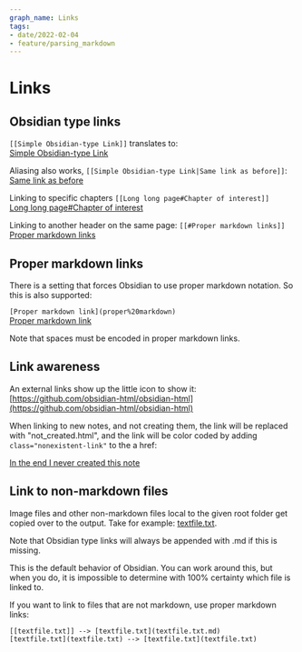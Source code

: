 ```yaml
---
graph_name: Links
tags:
- date/2022-02-04
- feature/parsing_markdown
---
```

   
# Links   
## Obsidian type links   
`[[Simple Obsidian-type Link]]` translates to:   
[Simple Obsidian-type Link](../Demonstrations/Test%20pages/Simple%20Obsidian-type%20Link.md)   
   
Aliasing also works, `[[Simple Obsidian-type Link|Same link as before]]`:   
[Same link as before](../Demonstrations/Test%20pages/Simple%20Obsidian-type%20Link.md)   
   
Linking to specific chapters `[[Long long page#Chapter of interest]]`   
[Long long page#Chapter of interest](../Demonstrations/Test%20pages/Long%20long%20page.md#chapter-of-interest)   
   
Linking to another header on the same page: `[[#Proper markdown links]]`   
[Proper markdown links](#proper-markdown-links)   
   
## Proper markdown links   
There is a setting that forces Obsidian to use proper markdown notation. So this is also supported:   
   
`[Proper markdown link](proper%20markdown)`   
[Proper markdown link](../Demonstrations/Test%20pages/proper%20markdown.md)   
    
 Note that spaces must be encoded in proper markdown links.   
   
## Link awareness   
An external links show up the little icon to show it:   
[https://github.com/obsidian-html/obsidian-html](https://github.com/obsidian-html/obsidian-html)   
   
When linking to new notes, and not creating them, the link will be replaced with "not_created.html", and the link will be color coded by adding `class="nonexistent-link"` to the a href:   
   
[In the end I never created this note](/not_created.md)   
   
## Link to non-markdown files   
Image files and other non-markdown files local to the given root folder get copied over to the output. Take for example: [textfile.txt](../Demonstrations/Test%20pages/textfile.txt).   
   
Note that Obsidian type links will always be appended with .md if this is missing.    
   
This is the default behavior of Obsidian. You can work around this, but when you do, it is impossible to determine with 100% certainty which file is linked to.    
   
If you want to link to files that are not markdown, use proper markdown links:   
```
[[textfile.txt]] --> [textfile.txt](textfile.txt.md)
[textfile.txt](textfile.txt) --> [textfile.txt](textfile.txt)
```
